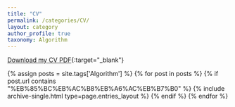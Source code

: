 ```yaml
---
title: "CV"
permalink: /categories/CV/
layout: category
author_profile: true
taxonomy: Algorithm
---
```


[Download my CV PDF](https://hytric.github.io/assets/CV/CV.pdf){:target="_blank"}

{% assign posts = site.tags['Algorithm'] %}
{% for post in posts %}
  {% if post.url contains "%EB%85%BC%EB%AC%B8%EB%A6%AC%EB%B7%B0" %}
    {% include archive-single.html type=page.entries_layout %}
  {% endif %}
{% endfor %}